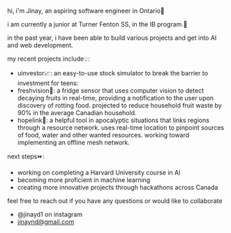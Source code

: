 hi, i'm Jinay, an aspiring software engineer in Ontario👋

i am currently a junior at Turner Fenton SS, in the IB program.🧠 

in the past year, i have been able to build various projects and get into AI and web development. 

my recent projects include💡:
- uinvestor📈: an easy-to-use stock simulator to break the barrier to investment for teens: 
- freshvision🍃: a fridge sensor that uses computer vision to detect decaying fruits in real-time, providing a notification to the user upon discovery of rotting food. projected to reduce household fruit waste by 90% in the average Canadian household. 
- hopelink🔗: a helpful tool in apocalyptic situations that links regions through a resource network. uses real-time location to pinpoint sources of food, water and other wanted resources. working toward implementing an offline mesh network.
  
next steps⏩:
- working on completing a Harvard University course in AI
- becoming more proficient in machine learning
- creating more innovative projects through hackathons across Canada

feel free to reach out if you have any questions or would like to collaborate
- @jinayd1 on instagram
- jinaynd@gmail.com

<!---
JDcool123/JDcool123 is a ✨ special ✨ repository because its `README.md` (this file) appears on your GitHub profile.
You can click the Preview link to take a look at your changes.
--->

